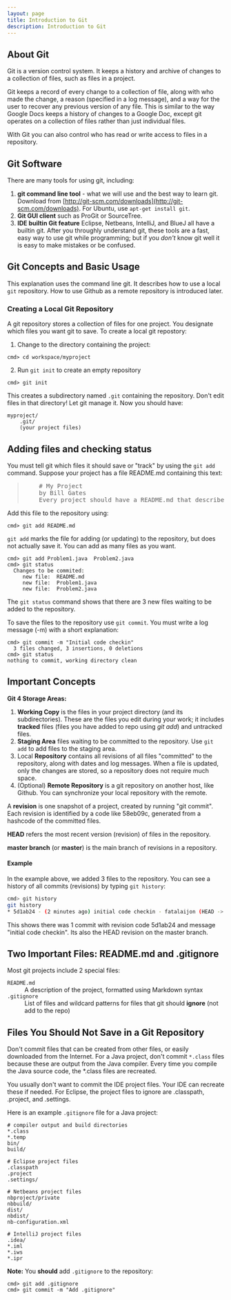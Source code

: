 ```yaml
---
layout: page
title: Introduction to Git
description: Introduction to Git
---
```


## About Git

Git is a version control system.  It keeps a history and archive of changes 
to a collection of files, such as files in a project.

Git keeps a record of every change to a collection of file, along with who made the change, a reason (specified in a log message), and a way for the user to recover any previous version
of any file.  This is similar to the way Google Docs keeps a history of changes to a Google Doc,
except git operates on a collection of files rather than just individual files.

With Git you can also control who has read or write access to files in a repository.

## Git Software

There are many tools for using git, including:

1. **git command line tool** - what we will use and the best way to learn git. Download from [http://git-scm.com/downloads](http://git-scm.com/downloads). For Ubuntu, use `apt-get install git`.
2. **Git GUI client** such as ProGit or SourceTree.
3. **IDE builtin Git feature** Eclipse, Netbeans, IntelliJ, and BlueJ all have a builtin git. After you throughly understand git, these tools are a fast, easy way to use git while programming; but if you *don't* know git well it is easy to make mistakes or be confused.

## Git Concepts and Basic Usage

This explanation uses the command line git.  It describes how to use a local `git` repository. How to use Github as a remote repository is introduced later.

### Creating a Local Git Repository

A git repository stores a collection of files for one project.  You designate which files you want git to save.  To create a local git repostory:

1. Change to the directory containing the project:
```
cmd> cd workspace/myproject
```
2. Run `git init` to create an empty repository
```
cmd> git init
```
This creates a subdirectory named `.git` containing the repository. Don't edit files in that directory! Let git manage it.  Now you should have:
```
myproject/
    .git/ 
    (your project files)
```

## Adding files and checking status

You must tell git which files it should save or "track" by using the `git add` command.  Suppose your project has a file README.md containing this text:
<blockquote>
<pre>
    # My Project  
    by Bill Gates  
    Every project should have a README.md that describes the project
</pre>
</blockquote>

Add this file to the repository using:
```
cmd> git add README.md
```
`git add` marks the file for adding (or updating) to the repository, but does not actually save it.
You can add as many files as you want.
```
cmd> git add Problem1.java  Problem2.java
cmd> git status
  Changes to be commited:
     new file:  README.md
     new file:  Problem1.java
     new file:  Problem2.java
```
The `git status` command shows that there are 3 new files waiting to be added to the repository.

To save the files to the repository use `git commit`.  You must write a log message (-m) with a short explanation:
```
cmd> git commit -m "Initial code checkin"
  3 files changed, 3 insertions, 0 deletions
cmd> git status
nothing to commit, working directory clean
```

## Important Concepts

**Git 4 Storage Areas:**

1. **Working Copy** is the files in your project directory (and its subdirectories). These are the files you edit during your work; it includes **tracked** files (files you have added to repo using *git add*) and untracked files.  
2. **Staging Area** files waiting to be committed to the repository. Use `git add` to add files to the staging area.
3. Local **Repository** contains all revisions of all files "committed" to the repository, along with dates and log messages.  When a file is updated, only the changes are stored, so a repository does not require much space.
4. (Optional) **Remote Repository** is a git repository on another host, like Github.  You can synchronize your local repository with the remote.

A **revision** is one snapshot of a project, created by running "git commit".  Each revision is identified by a code like 58eb09c, generated from a hashcode of the committed files.

**HEAD** refers the most recent version (revision) of files in the repository.

**master branch** (or **master**) is the main branch of revisions in a repository. 

#### Example

In the example above, we added 3 files to the repository.  You can see a history of all commits (revisions) by typing `git history`:
```bash
cmd> git history
git history
* 5d1ab24 - (2 minutes ago) initial code checkin - fatalaijon (HEAD -> master)
```
This shows there was 1 commit with revision code 5d1ab24 and message "initial code checkin". Its also the HEAD revision on the master branch.

## Two Important Files: README.md and .gitignore

Most git projects include 2 special files:
<dl>
<dt><code>README.md</code></dt>
<dd>A description of the project, formatted using Markdown syntax</dd>
<dt><code>.gitignore</code></dt>
<dd>List of files and wildcard patterns for files that git should <b>ignore</b> (not add to the repo)</dd>
</dl>

## Files You Should Not Save in a Git Repository

Don't commit files that can be created from other files, or easily downloaded from the Internet.  For a Java project, don't commit `*.class` files because these are output from the Java compiler. Every time you compile the Java source code, the \*.class files are recreated.

You usually don't want to commit the IDE project files. Your IDE can recreate these
if needed.  For Eclipse, the project files to ignore are .classpath, .project, and .settings.

Here is an example `.gitignore` file for a Java project:
```
# compiler output and build directories
*.class
*.temp
bin/
build/

# Eclipse project files
.classpath
.project
.settings/

# Netbeans project files
nbproject/private
nbbuild/
dist/
nbdist/
nb-configuration.xml

# IntelliJ project files
.idea/
*.iml
*.iws
*.ipr
```
**Note:** You **should** add `.gitignore` to the repository:
```
cmd> git add .gitignore
cmd> git commit -m "Add .gitignore"
```


